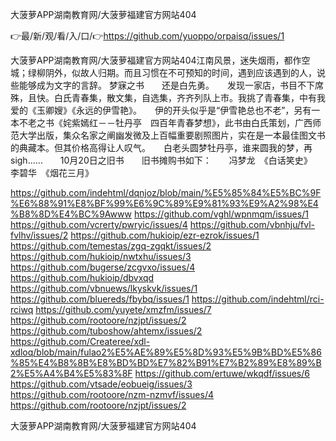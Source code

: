 大菠萝APP湖南教育网/大菠萝福建官方网站404

👉最/新/观/看/入/口/👉https://github.com/yuoppo/orpaisq/issues/1

大菠萝APP湖南教育网/大菠萝福建官方网站404江南风景，迷失烟雨，都作空城；绿柳阴外，似故人归期。而且习惯在不可预知的时间，遇到应该遇到的人，说些能够成为文字的言辞。
梦寐之书　　还是白先勇。　　发现一家店，书目不下席殊，且快。白氏青春集，散文集，自选集，齐齐列队上市。我挑了青春集，中有我爱的《玉卿嫂》《永远的伊雪艳》。　　伊的开头似乎是“伊雪艳总也不老”，另有一本不老之书《姹紫嫣红－－牡丹亭　四百年青春梦想》，此书由白氏策划，广西师范大学出版，集众名家之阐幽发微及上百幅重要剧照图片，实在是一本最佳图文书的典藏本。但其价格高得让人叹气。　　白老头圆梦牡丹亭，谁来圆我的梦，再sigh……　　10月20日之旧书　　旧书摊购书如下：　　冯梦龙　《白话笑史》　　李碧华　《烟花三月》　　　　


https://github.com/indehtml/dqnjoz/blob/main/%E5%85%84%E5%BC%9F%E6%88%91%E8%BF%99%E6%9C%89%E9%81%93%E9%A2%98%E4%B8%8D%E4%BC%9Awww
https://github.com/vghl/wpnmqm/issues/1
https://github.com/vcrerty/pwryic/issues/4
https://github.com/vbnhju/fvl-fvlhv/issues/2
https://github.com/hukioip/ezr-ezrok/issues/1
https://github.com/temestas/zgq-zgqkt/issues/2
https://github.com/hukioip/nwtxhu/issues/3
https://github.com/bugerse/zcgvxo/issues/4
https://github.com/hukioip/dbvxqd
https://github.com/vbnuews/lkyskvk/issues/1
https://github.com/bluereds/fbybq/issues/1
https://github.com/indehtml/rci-rciwq
https://github.com/yuyete/xmzfm/issues/7
https://github.com/rootoore/nzjpt/issues/2
https://github.com/tuboshow/ahtemx/issues/2
https://github.com/Createree/xdl-xdloq/blob/main/fulao2%E5%AE%89%E5%8D%93%E5%9B%BD%E5%86%85%E4%B8%8B%E8%BD%BD%E7%82%B91%E7%B2%89%E8%89%B2%E5%A4%B4%E5%83%8F
https://github.com/ertuwe/wkqdf/issues/6
https://github.com/vtsade/eobueig/issues/3
https://github.com/rootoore/nzm-nzmvf/issues/4
https://github.com/rootoore/nzjpt/issues/2

大菠萝APP湖南教育网/大菠萝福建官方网站404

